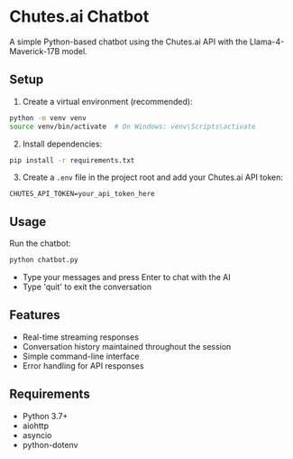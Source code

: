 # Chutes.ai Chatbot

A simple Python-based chatbot using the Chutes.ai API with the Llama-4-Maverick-17B model.

## Setup

1. Create a virtual environment (recommended):
```bash
python -m venv venv
source venv/bin/activate  # On Windows: venv\Scripts\activate
```

2. Install dependencies:
```bash
pip install -r requirements.txt
```

3. Create a `.env` file in the project root and add your Chutes.ai API token:
```
CHUTES_API_TOKEN=your_api_token_here
```

## Usage

Run the chatbot:
```bash
python chatbot.py
```

- Type your messages and press Enter to chat with the AI
- Type 'quit' to exit the conversation

## Features

- Real-time streaming responses
- Conversation history maintained throughout the session
- Simple command-line interface
- Error handling for API responses

## Requirements

- Python 3.7+
- aiohttp
- asyncio
- python-dotenv 